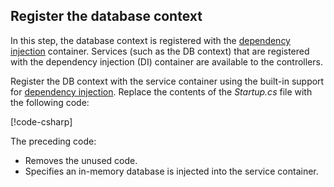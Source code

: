 ## Register the database context

In this step, the database context is registered with the [dependency injection](xref:fundamentals/dependency-injection) container. Services (such as the DB context) that are registered with the dependency injection (DI) container are available to the controllers.

Register the DB context with the service container using the built-in support for [dependency injection](xref:fundamentals/dependency-injection). Replace the contents of the *Startup.cs* file with the following code:

[!code-csharp[](../../tutorials/first-web-api/samples/2.0/TodoApi/Startup.cs?highlight=2,4,12-13)]

The preceding code:

* Removes the unused code.
* Specifies an in-memory database is injected into the service container.